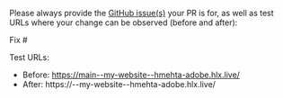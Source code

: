 Please always provide the [GitHub issue(s)](../issues) your PR is for, as well as test URLs where your change can be observed (before and after):

Fix #<gh-issue-id>

Test URLs:
- Before: https://main--my-website--hmehta-adobe.hlx.live/
- After: https://<branch>--my-website--hmehta-adobe.hlx.live/
